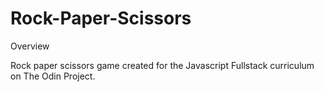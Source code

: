 # Rock-Paper-Scissors

Overview

Rock paper scissors game created for the Javascript Fullstack curriculum on The Odin Project.



